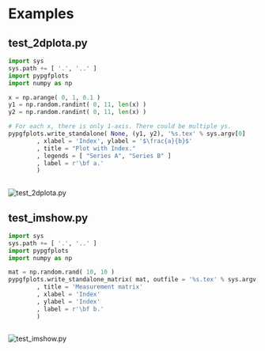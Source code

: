 # Examples
## test_2dplota.py


```python
import sys
sys.path += [ '.', '..' ]
import pypgfplots 
import numpy as np

x = np.arange( 0, 1, 0.1 )
y1 = np.random.randint( 0, 11, len(x) )
y2 = np.random.randint( 0, 11, len(x) )

# For each x, there is only 1-axis. There could be multiple ys.
pypgfplots.write_standalone( None, (y1, y2), '%s.tex' % sys.argv[0] 
        , xlabel = 'Index', ylabel = '$\frac{a}{b}$'
        , title = "Plot with Index."
        , legends = [ "Series A", "Series B" ]
        , label = r'\bf a.'
        )
 
```

![test_2dplota.py](test_2dplota.py.png)
## test_imshow.py


```python
import sys
sys.path += [ '.', '..' ]
import pypgfplots
import numpy as np

mat = np.random.rand( 10, 10 )
pypgfplots.write_standalone_matrix( mat, outfile = '%s.tex' % sys.argv[0] 
        , title = 'Measurement matrix'
        , xlabel = 'Index'
        , ylabel = 'Index'
        , label = r'\bf b.'
        )
 
```

![test_imshow.py](test_imshow.py.png)